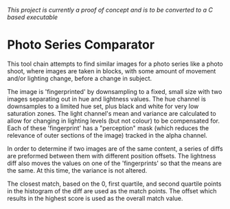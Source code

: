 *This project is currently a proof of concept and is to be converted
to a C based executable*

Photo Series Comparator
=======================

This tool chain attempts to find similar images for a photo series like a
photo shoot, where images are taken in blocks, with some amount of
movement and/or lighting change, before a change in subject.

The image is 'fingerprinted' by downsampling to a fixed, small size
with two images separating out in hue and lightness values.
The hue channel is downsamples to a limited hue set, plus black and
white for very low saturation zones.
The light channel's mean and variance are calculated to allow for
changing in lighting levels (but not colour) to be compensated for.
Each of these 'fingerprint' has a "perception" mask (which reduces
the relevance of outer sections of the image) tracked in the alpha
channel.

In order to determine if two images are of the same content, a
series of diffs are preformed between them with different position
offsets.
The lightness diff also moves the values on one of the 'fingerprints'
so that the means are the same. At this time, the variance is not
altered.

The closest match, based on the 0, first quartile, and second quartile
points in the histogram of the diff are used as the match points.
The offset which results in the highest score is used as the overall
match value.
